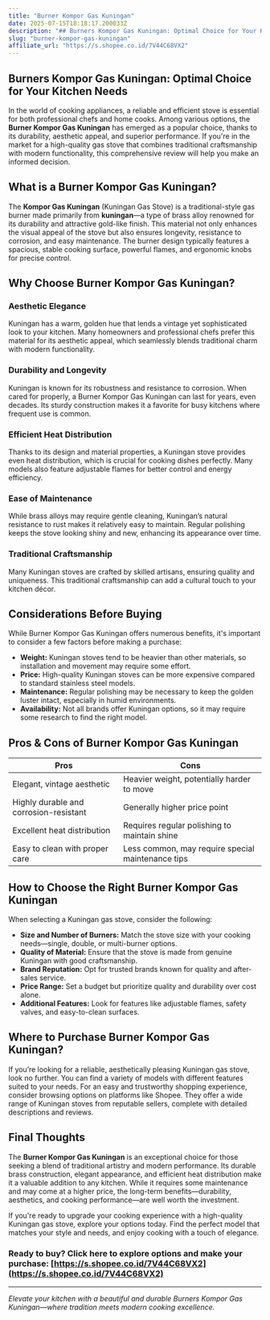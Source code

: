 ```yaml
---
title: "Burner Kompor Gas Kuningan"
date: 2025-07-15T18:18:17.200033Z
description: "## Burners Kompor Gas Kuningan: Optimal Choice for Your Kitchen Needs..."
slug: "burner-kompor-gas-kuningan"
affiliate_url: "https://s.shopee.co.id/7V44C68VX2"
---
```

## Burners Kompor Gas Kuningan: Optimal Choice for Your Kitchen Needs

In the world of cooking appliances, a reliable and efficient stove is essential for both professional chefs and home cooks. Among various options, the **Burner Kompor Gas Kuningan** has emerged as a popular choice, thanks to its durability, aesthetic appeal, and superior performance. If you're in the market for a high-quality gas stove that combines traditional craftsmanship with modern functionality, this comprehensive review will help you make an informed decision.

## What is a Burner Kompor Gas Kuningan?

The **Kompor Gas Kuningan** (Kuningan Gas Stove) is a traditional-style gas burner made primarily from **kuningan**—a type of brass alloy renowned for its durability and attractive gold-like finish. This material not only enhances the visual appeal of the stove but also ensures longevity, resistance to corrosion, and easy maintenance. The burner design typically features a spacious, stable cooking surface, powerful flames, and ergonomic knobs for precise control.

## Why Choose Burner Kompor Gas Kuningan?

### Aesthetic Elegance

Kuningan has a warm, golden hue that lends a vintage yet sophisticated look to your kitchen. Many homeowners and professional chefs prefer this material for its aesthetic appeal, which seamlessly blends traditional charm with modern functionality.

### Durability and Longevity

Kuningan is known for its robustness and resistance to corrosion. When cared for properly, a Burner Kompor Gas Kuningan can last for years, even decades. Its sturdy construction makes it a favorite for busy kitchens where frequent use is common.

### Efficient Heat Distribution

Thanks to its design and material properties, a Kuningan stove provides even heat distribution, which is crucial for cooking dishes perfectly. Many models also feature adjustable flames for better control and energy efficiency.

### Ease of Maintenance

While brass alloys may require gentle cleaning, Kuningan’s natural resistance to rust makes it relatively easy to maintain. Regular polishing keeps the stove looking shiny and new, enhancing its appearance over time.

### Traditional Craftsmanship

Many Kuningan stoves are crafted by skilled artisans, ensuring quality and uniqueness. This traditional craftsmanship can add a cultural touch to your kitchen décor.

## Considerations Before Buying

While Burner Kompor Gas Kuningan offers numerous benefits, it's important to consider a few factors before making a purchase:

- **Weight:** Kuningan stoves tend to be heavier than other materials, so installation and movement may require some effort.
- **Price:** High-quality Kuningan stoves can be more expensive compared to standard stainless steel models.
- **Maintenance:** Regular polishing may be necessary to keep the golden luster intact, especially in humid environments.
- **Availability:** Not all brands offer Kuningan options, so it may require some research to find the right model.

## Pros & Cons of Burner Kompor Gas Kuningan

| Pros                                      | Cons                                                  |
|------------------------------------------|--------------------------------------------------------|
| Elegant, vintage aesthetic             | Heavier weight, potentially harder to move           |
| Highly durable and corrosion-resistant | Generally higher price point                          |
| Excellent heat distribution            | Requires regular polishing to maintain shine       |
| Easy to clean with proper care          | Less common, may require special maintenance tips |

## How to Choose the Right Burner Kompor Gas Kuningan

When selecting a Kuningan gas stove, consider the following:

- **Size and Number of Burners:** Match the stove size with your cooking needs—single, double, or multi-burner options.
- **Quality of Material:** Ensure that the stove is made from genuine Kuningan with good craftsmanship.
- **Brand Reputation:** Opt for trusted brands known for quality and after-sales service.
- **Price Range:** Set a budget but prioritize quality and durability over cost alone.
- **Additional Features:** Look for features like adjustable flames, safety valves, and easy-to-clean surfaces.

## Where to Purchase Burner Kompor Gas Kuningan?

If you’re looking for a reliable, aesthetically pleasing Kuningan gas stove, look no further. You can find a variety of models with different features suited to your needs. For an easy and trustworthy shopping experience, consider browsing options on platforms like Shopee. They offer a wide range of Kuningan stoves from reputable sellers, complete with detailed descriptions and reviews.

## Final Thoughts

The **Burner Kompor Gas Kuningan** is an exceptional choice for those seeking a blend of traditional artistry and modern performance. Its durable brass construction, elegant appearance, and efficient heat distribution make it a valuable addition to any kitchen. While it requires some maintenance and may come at a higher price, the long-term benefits—durability, aesthetics, and cooking performance—are well worth the investment.

If you're ready to upgrade your cooking experience with a high-quality Kuningan gas stove, explore your options today. Find the perfect model that matches your style and needs, and enjoy cooking with a touch of elegance.

### Ready to buy? Click here to explore options and make your purchase: [https://s.shopee.co.id/7V44C68VX2](https://s.shopee.co.id/7V44C68VX2)

---

*Elevate your kitchen with a beautiful and durable Burners Kompor Gas Kuningan—where tradition meets modern cooking excellence.*